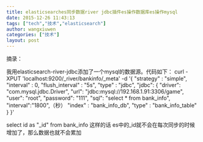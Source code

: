 ```yaml
---
title: elasticsearches同步数据river jdbc插件es操作数据库es操作mysql
date: 2015-12-26 11:43:13
tags: ["tech","技术","elasticsearch"]
author: wangxiuwen
categories: ["技术"]
layout: post
---
```


摘录：


我用elasticsearch-river-jdbc添加了一个mysql的数据源。代码如下：
curl -XPUT 'localhost:9200/_river/bankinfo/_meta' -d '{
"strategy" : "simple",
"interval" : 0,
"flush_interval" : "5s",
"type" : "jdbc",
"jdbc": {
"driver": "com.mysql.jdbc.Driver",
"url": "jdbc:mysql://192.168.1.91:3306/game",
"user": "root",
"password": "111",
"sql": "select * from bank_info",
"interval":"1800",（秒）
"index" : "bank_info_db",
"type" : "bank_info_table"
}
}'

select id as \"_id\" from bank_info 这样的话 es中的_id就不会在每次同步的时候增加了，那么数据也就不会累加

